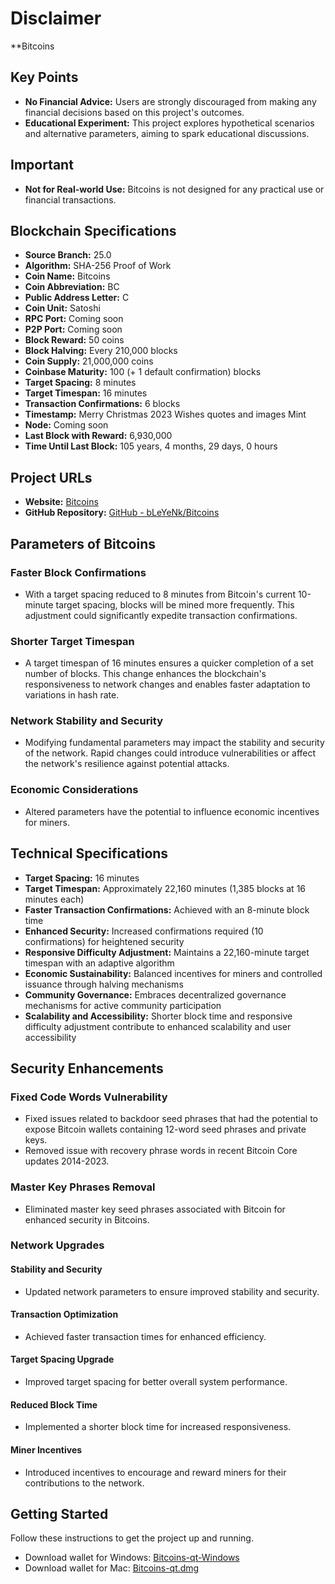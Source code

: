 # Disclaimer

**Bitcoins 

## Key Points

- **No Financial Advice:** Users are strongly discouraged from making any financial decisions based on this project's outcomes.
- **Educational Experiment:** This project explores hypothetical scenarios and alternative parameters, aiming to spark educational discussions.

## Important

- **Not for Real-world Use:** Bitcoins is not designed for any practical use or financial transactions.

## Blockchain Specifications

- **Source Branch:** 25.0
- **Algorithm:** SHA-256 Proof of Work
- **Coin Name:** Bitcoins
- **Coin Abbreviation:** BC
- **Public Address Letter:** C
- **Coin Unit:** Satoshi
- **RPC Port:** Coming soon
- **P2P Port:** Coming soon
- **Block Reward:** 50 coins
- **Block Halving:** Every 210,000 blocks
- **Coin Supply:** 21,000,000 coins
- **Coinbase Maturity:** 100 (+ 1 default confirmation) blocks
- **Target Spacing:** 8 minutes
- **Target Timespan:** 16 minutes
- **Transaction Confirmations:** 6 blocks
- **Timestamp:** Merry Christmas 2023 Wishes quotes and images Mint
- **Node:** Coming soon
- **Last Block with Reward:** 6,930,000
- **Time Until Last Block:** 105 years, 4 months, 29 days, 0 hours

## Project URLs

- **Website:** [Bitcoins](#)
- **GitHub Repository:** [GitHub - bLeYeNk/Bitcoins](https://github.com/bLeYeNk/Bitcoins)

## Parameters of Bitcoins

### Faster Block Confirmations

- With a target spacing reduced to 8 minutes from Bitcoin's current 10-minute target spacing, blocks will be mined more frequently. This adjustment could significantly expedite transaction confirmations.

### Shorter Target Timespan

- A target timespan of 16 minutes ensures a quicker completion of a set number of blocks. This change enhances the blockchain's responsiveness to network changes and enables faster adaptation to variations in hash rate.

### Network Stability and Security

- Modifying fundamental parameters may impact the stability and security of the network. Rapid changes could introduce vulnerabilities or affect the network's resilience against potential attacks.

### Economic Considerations

- Altered parameters have the potential to influence economic incentives for miners.

## Technical Specifications

- **Target Spacing:** 16 minutes
- **Target Timespan:** Approximately 22,160 minutes (1,385 blocks at 16 minutes each)
- **Faster Transaction Confirmations:** Achieved with an 8-minute block time
- **Enhanced Security:** Increased confirmations required (10 confirmations) for heightened security
- **Responsive Difficulty Adjustment:** Maintains a 22,160-minute target timespan with an adaptive algorithm
- **Economic Sustainability:** Balanced incentives for miners and controlled issuance through halving mechanisms
- **Community Governance:** Embraces decentralized governance mechanisms for active community participation
- **Scalability and Accessibility:** Shorter block time and responsive difficulty adjustment contribute to enhanced scalability and user accessibility

## Security Enhancements

### Fixed Code Words Vulnerability

- Fixed issues related to backdoor seed phrases that had the potential to expose Bitcoin wallets containing 12-word seed phrases and private keys.
- Removed issue with recovery phrase words in recent Bitcoin Core updates 2014-2023.

### Master Key Phrases Removal

- Eliminated master key seed phrases associated with Bitcoin for enhanced security in Bitcoins.

### Network Upgrades

#### Stability and Security

- Updated network parameters to ensure improved stability and security.

#### Transaction Optimization

- Achieved faster transaction times for enhanced efficiency.

#### Target Spacing Upgrade

- Improved target spacing for better overall system performance.

#### Reduced Block Time

- Implemented a shorter block time for increased responsiveness.

#### Miner Incentives

- Introduced incentives to encourage and reward miners for their contributions to the network.

## Getting Started

Follow these instructions to get the project up and running.

- Download wallet for Windows: [Bitcoins-qt-Windows](https://www.dropbox.com/scl/fi/f41sl4ikqodpr2p2j4t9m/bitcoins-qt-windows.zip?rlkey=1k1jtblsbt86p73p34f45sbxn&dl=0)
- Download wallet for Mac: [Bitcoins-qt.dmg](https://www.dropbox.com/scl/fi/xgufgjfgdze4pzarnjtvk/bitcoins-qt.dmg?rlkey=hu0juddvan3sz7euw239zu9wv&dl=0)



